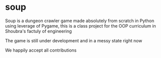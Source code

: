 # soup
<p>Soup is a dungeon crawler game made absolutely from scratch in Python using leverage of Pygame, this is a class project for the OOP curriculum in Shoubra's factuly of engineering</p>
<p>The game is still under development and in a messy state right now</p>
<p>We happily accept all contributions</p>

